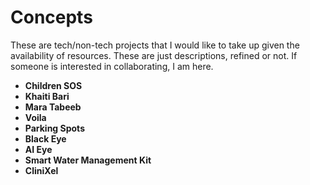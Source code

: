 # Concepts
These are tech/non-tech projects that I would like to take up given the availability of resources. These are just descriptions, refined or not. If someone is interested in collaborating, I am here.

- **Children SOS**
- **Khaiti Bari**
- **Mara Tabeeb**
- **Voila**
- **Parking Spots**
- **Black Eye**
- **AI Eye**
- **Smart Water Management Kit**
- **CliniXel**

